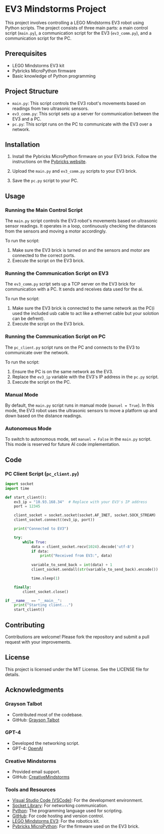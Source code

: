 # EV3 Mindstorms Project

This project involves controlling a LEGO Mindstorms EV3 robot using Python scripts. The project consists of three main parts: a main control script (`main.py`), a communication script for the EV3 (`ev3_comm.py`), and a communication script for the PC.

## Prerequisites

- LEGO Mindstorms EV3 kit
- Pybricks MicroPython firmware
- Basic knowledge of Python programming

## Project Structure

- `main.py`: This script controls the EV3 robot's movements based on readings from two ultrasonic sensors.
- `ev3_comm.py`: This script sets up a server for communication between the EV3 and a PC.
- `pc.py`: This script runs on the PC to communicate with the EV3 over a network.

## Installation

1. Install the Pybricks MicroPython firmware on your EV3 brick. Follow the instructions on the [Pybricks website](https://pybricks.com/ev3-micropython).

2. Upload the `main.py` and `ev3_comm.py` scripts to your EV3 brick.

3. Save the `pc.py` script to your PC.

## Usage

### Running the Main Control Script

The `main.py` script controls the EV3 robot's movements based on ultrasonic sensor readings. It operates in a loop, continuously checking the distances from the sensors and moving a motor accordingly.

To run the script:

1. Make sure the EV3 brick is turned on and the sensors and motor are connected to the correct ports.
2. Execute the script on the EV3 brick.

### Running the Communication Script on EV3

The `ev3_comm.py` script sets up a TCP server on the EV3 brick for communication with a PC. It sends and receives data used for the ai.

To run the script:

1. Make sure the EV3 brick is connected to the same network as the PC(i used the included usb cable to act like a ethernet cable but your solotion can be defrent).
2. Execute the script on the EV3 brick.

### Running the Communication Script on PC

The `pc_client.py` script runs on the PC and connects to the EV3 to communicate over the network.

To run the script:

1. Ensure the PC is on the same network as the EV3.
2. Replace the `ev3_ip` variable with the EV3's IP address in the `pc.py` script.
3. Execute the script on the PC.

### Manual Mode

By default, the `main.py` script runs in manual mode (`manuel = True`). In this mode, the EV3 robot uses the ultrasonic sensors to move a platform up and down based on the distance readings.

### Autonomous Mode

To switch to autonomous mode, set `manuel = False` in the `main.py` script. This mode is reserved for future AI code implementation.

## Code

### PC Client Script (`pc_client.py`)

```python
import socket
import time

def start_client():
    ev3_ip = "10.93.168.34"  # Replace with your EV3's IP address
    port = 12345

    client_socket = socket.socket(socket.AF_INET, socket.SOCK_STREAM)
    client_socket.connect((ev3_ip, port))

    print("Connected to EV3")

    try:
        while True:
            data = client_socket.recv(1024).decode('utf-8')
            if data:
                print("Received from EV3:", data)
            
            variable_to_send_back = int(data) + 1
            client_socket.sendall(str(variable_to_send_back).encode())

            time.sleep(1)

    finally:
        client_socket.close()

if __name__ == "__main__":
    print("Starting client...")
    start_client()
```

## Contributing

Contributions are welcome! Please fork the repository and submit a pull request with your improvements.

## License

This project is licensed under the MIT License. See the LICENSE file for details.

## Acknowledgments

### Grayson Talbot
- Contributed most of the codebase.
- GitHub: [Grayson Talbot](https://github.com/codebuild101yt)

### GPT-4
- Developed the networking script.
- GPT-4: [OpenAI](https://www.openai.com/)

### Creative Mindstorms
- Provided email support.
- GitHub: [CreativeMindstorms](https://github.com/CreativeMindstorms)

### Tools and Resources
- [Visual Studio Code (VSCode)](https://code.visualstudio.com/): For the development environment.
- [Socket Library](https://docs.python.org/3/library/socket.html): For networking communication.
- [Python](https://www.python.org/): The programming language used for scripting.
- [GitHub](https://github.com/): For code hosting and version control.
- [LEGO Mindstorms EV3](https://www.lego.com/mindstorms): For the robotics kit.
- [Pybricks MicroPython](https://pybricks.com/ev3-micropython): For the firmware used on the EV3 brick.


